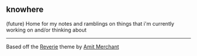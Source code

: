 ## knowhere
(future) Home for my notes and ramblings on things that i'm currently working on and/or thinking about

---
Based off the [Reverie](https://github.com/amitmerchant1990/reverie) theme by [Amit Merchant](https://github.com/amitmerchant1990)
